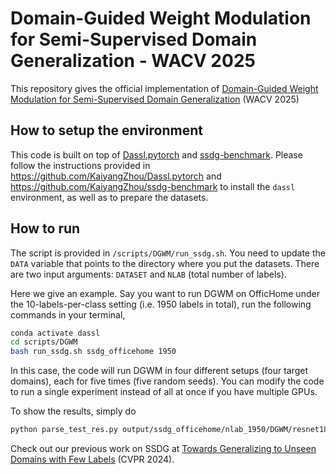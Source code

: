 # Domain-Guided Weight Modulation for Semi-Supervised Domain Generalization - WACV 2025

<!-- [![paper](https://img.shields.io/badge/arXiv-Paper-42FF33)](https://arxiv.org/abs/2403.02782) 
[![Project Page](https://img.shields.io/badge/Project-Page-blue)](https://bimsarapathiraja.github.io/mccl-project-page/)   -->

This repository gives the official implementation of [Domain-Guided Weight Modulation for Semi-Supervised Domain Generalization]() (WACV 2025)

## How to setup the environment

This code is built on top of [Dassl.pytorch](https://github.com/KaiyangZhou/Dassl.pytorch) and [ssdg-benchmark](https://github.com/KaiyangZhou/ssdg-benchmark). Please follow the instructions provided in https://github.com/KaiyangZhou/Dassl.pytorch and https://github.com/KaiyangZhou/ssdg-benchmark to install the `dassl` environment, as well as to prepare the datasets. 

## How to run

The script is provided in `/scripts/DGWM/run_ssdg.sh`. You need to update the `DATA` variable that points to the directory where you put the datasets. There are two input arguments: `DATASET` and `NLAB` (total number of labels).


Here we give an example. Say you want to run DGWM on OfficHome under the 10-labels-per-class setting (i.e. 1950 labels in total), run the following commands in your terminal,
```bash
conda activate dassl
cd scripts/DGWM
bash run_ssdg.sh ssdg_officehome 1950 
```

In this case, the code will run DGWM in four different setups (four target domains), each for five times (five random seeds). You can modify the code to run a single experiment instead of all at once if you have multiple GPUs.


To show the results, simply do
```bash
python parse_test_res.py output/ssdg_officehome/nlab_1950/DGWM/resnet18 --multi-exp
```

Check out our previous work on SSDG at [Towards Generalizing to Unseen Domains with Few Labels](https://arxiv.org/abs/2403.11674) (CVPR 2024).
